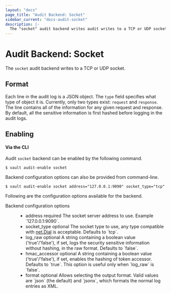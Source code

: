 ```yaml
---
layout: "docs"
page_title: "Audit Backend: Socket"
sidebar_current: "docs-audit-socket"
description: |-
  The "socket" audit backend writes audit writes to a TCP or UDP socket.
---
```


# Audit Backend: Socket

The `socket` audit backend writes to a TCP or UDP socket.

## Format

Each line in the audit log is a JSON object. The `type` field specifies what type of
object it is. Currently, only two types exist: `request` and `response`. The line contains
all of the information for any given request and response. By default, all the sensitive
information is first hashed before logging in the audit logs.

## Enabling

#### Via the CLI

Audit `socket` backend can be enabled by the following command.

```
$ vault audit-enable socket
```

Backend configuration options can also be provided from command-line.

```
$ vault audit-enable socket address="127.0.0.1:9090" socket_type="tcp"
```

Following are the configuration options available for the backend.

<dl class="api">
  <dt>Backend configuration options</dt>
  <dd>
    <ul>
      <li>
        <span class="param">address</span>
        <span class="param-flags">required</span>
            The socket server address to use. Example `127.0.0.1:9090`.
      </li>
      <li>
        <span class="param">socket_type</span>
        <span class="param-flags">optional</span>
            The socket type to use, any type compatible with <a href="https://golang.org/pkg/net/#Dial">net.Dial</a> is acceptable. Defaults to `tcp`.
      </li>
      <li>
        <span class="param">log_raw</span>
        <span class="param-flags">optional</span>
            A string containing a boolean value ('true'/'false'), if set, logs the security sensitive information without
            hashing, in the raw format. Defaults to `false`.
      </li>
      <li>
        <span class="param">hmac_accessor</span>
        <span class="param-flags">optional</span>
            A string containing a boolean value ('true'/'false'), if set, enables the hashing of token accessor. Defaults
            to `true`. This option is useful only when `log_raw` is `false`.
      </li>
      <li>
        <span class="param">format</span>
        <span class="param-flags">optional</span>
            Allows selecting the output format. Valid values are `json` (the
            default) and `jsonx`, which formats the normal log entries as XML.
      </li>
    </ul>
  </dd>
</dl>
